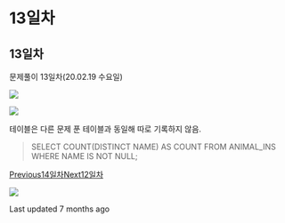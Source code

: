 # 13일차

## 13일차

문제풀이 13일차\(20.02.19 수요일\)

![](https://gblobscdn.gitbook.com/assets%2F-Lx_BnLKbqvAkZAteaNW%2F-M0ROZakgWlWgWRuE_DS%2F-M0RVjioZLGfqeKruGzM%2Fimage.png?alt=media&token=73f6dc5b-9af9-456b-a4ae-db972d4d115c)

![](https://gblobscdn.gitbook.com/assets%2F-Lx_BnLKbqvAkZAteaNW%2F-M0ROZakgWlWgWRuE_DS%2F-M0RVn47nTGSn83hygap%2Fimage.png?alt=media&token=52a49e1a-b1b1-4893-b586-11ce6af22f61)

테이블은 다른 문제 푼 테이블과 동일해 따로 기록하지 않음.

> SELECT COUNT\(DISTINCT NAME\) AS COUNT FROM ANIMAL\_INS WHERE NAME IS NOT NULL;

[Previous14일차](14.md)[Next12일차](12.md)

![](https://avatars1.githubusercontent.com/u/58247170?v=4)

Last updated 7 months ago

